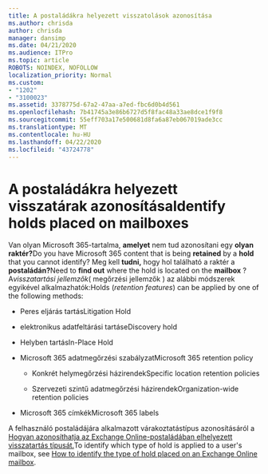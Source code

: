 ```yaml
---
title: A postaládákra helyezett visszatolások azonosítása
ms.author: chrisda
author: chrisda
manager: dansimp
ms.date: 04/21/2020
ms.audience: ITPro
ms.topic: article
ROBOTS: NOINDEX, NOFOLLOW
localization_priority: Normal
ms.custom:
- "1202"
- "3100023"
ms.assetid: 3378775d-67a2-47aa-a7ed-fbc6d0b4d561
ms.openlocfilehash: 7b41745a3e86b6727d5f8fac48a33ae8dce1f9f8
ms.sourcegitcommit: 55eff703a17e500681d8fa6a87eb067019ade3cc
ms.translationtype: MT
ms.contentlocale: hu-HU
ms.lasthandoff: 04/22/2020
ms.locfileid: "43724778"
---
```

# <a name="identify-holds-placed-on-mailboxes"></a><span data-ttu-id="0c4f2-102">A postaládákra helyezett visszatárak azonosítása</span><span class="sxs-lookup"><span data-stu-id="0c4f2-102">Identify holds placed on mailboxes</span></span>

<span data-ttu-id="0c4f2-103">Van olyan Microsoft 365-tartalma, **amelyet** nem tud azonosítani egy **olyan raktér?**</span><span class="sxs-lookup"><span data-stu-id="0c4f2-103">Do you have Microsoft 365 content that is being **retained** by a **hold** that you cannot identify?</span></span> <span data-ttu-id="0c4f2-104">Meg kell **tudni,** hogy hol található a raktér a **postaládán?**</span><span class="sxs-lookup"><span data-stu-id="0c4f2-104">Need to **find out** where the hold is located on the **mailbox** ?</span></span> <span data-ttu-id="0c4f2-105">A*visszatartási jellemzők*( megőrzési jellemzők ) az alábbi módszerek egyikével alkalmazhatók:</span><span class="sxs-lookup"><span data-stu-id="0c4f2-105">Holds (*retention features*) can be applied by one of the following methods:</span></span>
  
- <span data-ttu-id="0c4f2-106">Peres eljárás tartás</span><span class="sxs-lookup"><span data-stu-id="0c4f2-106">Litigation Hold</span></span>

- <span data-ttu-id="0c4f2-107">elektronikus adatfeltárási tartás</span><span class="sxs-lookup"><span data-stu-id="0c4f2-107">eDiscovery hold</span></span>

- <span data-ttu-id="0c4f2-108">Helyben tartás</span><span class="sxs-lookup"><span data-stu-id="0c4f2-108">In-Place Hold</span></span>

- <span data-ttu-id="0c4f2-109">Microsoft 365 adatmegőrzési szabályzat</span><span class="sxs-lookup"><span data-stu-id="0c4f2-109">Microsoft 365 retention policy</span></span> 

  - <span data-ttu-id="0c4f2-110">Konkrét helymegőrzési házirendek</span><span class="sxs-lookup"><span data-stu-id="0c4f2-110">Specific location retention policies</span></span>

  - <span data-ttu-id="0c4f2-111">Szervezeti szintű adatmegőrzési házirendek</span><span class="sxs-lookup"><span data-stu-id="0c4f2-111">Organization-wide retention policies</span></span>

- <span data-ttu-id="0c4f2-112">Microsoft 365 címkék</span><span class="sxs-lookup"><span data-stu-id="0c4f2-112">Microsoft 365 labels</span></span>

<span data-ttu-id="0c4f2-113">A felhasználó postaládájára alkalmazott várakoztatástípus azonosításáról a [Hogyan azonosíthatja az Exchange Online-postaládában elhelyezett visszatartás típusát.](https://docs.microsoft.com/office365/securitycompliance/identify-a-hold-on-an-exchange-online-mailbox)</span><span class="sxs-lookup"><span data-stu-id="0c4f2-113">To identify which type of hold is applied to a user's mailbox, see [How to identify the type of hold placed on an Exchange Online mailbox](https://docs.microsoft.com/office365/securitycompliance/identify-a-hold-on-an-exchange-online-mailbox).</span></span>
